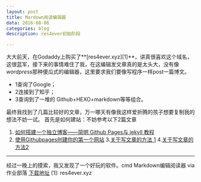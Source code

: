 ```yaml
---
layout: post
title: Mardown阅读编辑器
data: 2016-08-06
categories: blog
description: res4ever初始阶段

---
```


大大前天，在Godaddy上购买了**[res4ever.xyz][1]**，讲真很喜欢这个域名，这很蓝军，接下来的事情难住了我，在这编辑发文章真的是太头大，没有像*wordpress*那种傻瓜式的编辑器，这里要求我们要像写程序一样post一篇博文。

- 1查询了Google；
- 2连接到了知乎；
- 3查询到了一堆的 Github+HEXO+markdown等等组合。

最终我找到了几篇比较好的文章，万一哪天有像我这样爱折腾的孩子想要复制我的想法不妨一试。
首先是如何建站：不妨参考以下2篇文章
1. [如何搭建一个独立博客——简明 Github Pages与 jekyll 教程](http://cnfeat.com/blog/2014/05/10/how-to-build-a-blog/)
2. [使用Githubpages创建你的第一个网站](http://zzp.lol/Build-Your-First-Website-Using-Github-Pages/)
3.[关于写文章的方法 1](http://www.jianshu.com/p/q81RER)
4.[关于写文章的方法2](http://ibruce.info/2013/11/26/markdown/)

---
经过一晚上的摸索，我又发现了一个好玩的软件。cmd Markdown编辑阅读器 via 作业部落
[下载地址](https://www.zybuluo.com/mdeditor)
  [1]: res4ever.xyz
